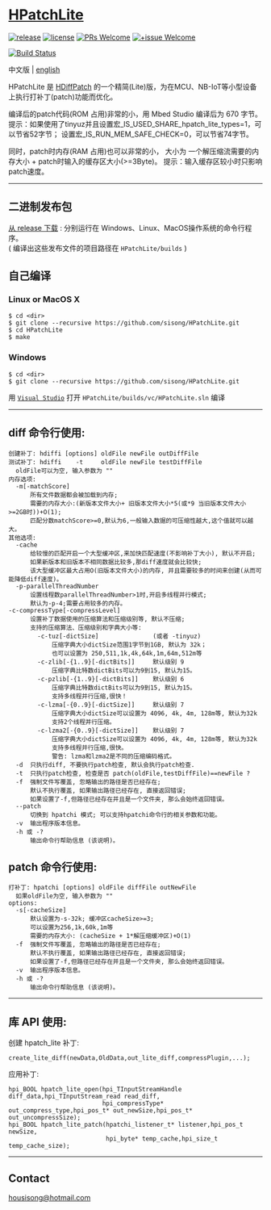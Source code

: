 # [HPatchLite](https://github.com/sisong/HPatchLite)
[![release](https://img.shields.io/badge/release-v0.4.2-blue.svg)](https://github.com/sisong/HPatchLite/releases) 
[![license](https://img.shields.io/badge/license-MIT-blue.svg)](https://github.com/sisong/HPatchLite/blob/main/LICENSE) 
[![PRs Welcome](https://img.shields.io/badge/PRs-welcome-blue.svg)](https://github.com/sisong/HPatchLite/pulls)
[![+issue Welcome](https://img.shields.io/github/issues-raw/sisong/HPatchLite?color=green&label=%2Bissue%20welcome)](https://github.com/sisong/HPatchLite/issues)   

[![Build Status](https://github.com/sisong/HPatchLite/workflows/ci/badge.svg?branch=main)](https://github.com/sisong/HPatchLite/actions?query=workflow%3Aci+branch%3Amain)   

 中文版 | [english](README.md)   

HPatchLite 是 [HDiffPatch](https://github.com/sisong/HDiffPatch) 的一个精简(Lite)版，为在MCU、NB-IoT等小型设备上执行打补丁(patch)功能而优化。   

编译后的patch代码(ROM 占用)非常的小，用 Mbed Studio 编译后为 670 字节。 
提示：如果使用了tinyuz并且设置宏_IS_USED_SHARE_hpatch_lite_types=1，可以节省52字节； 
设置宏_IS_RUN_MEM_SAFE_CHECK=0，可以节省74字节。   

同时，patch时内存(RAM 占用)也可以非常的小， 
大小为 一个解压缩流需要的内存大小 + patch时输入的缓存区大小(>=3Byte)。
提示：输入缓存区较小时只影响patch速度。    

---
## 二进制发布包
[从 release 下载](https://github.com/sisong/HPatchLite/releases) : 分别运行在 Windows、Linux、MacOS操作系统的命令行程序。     
( 编译出这些发布文件的项目路径在 `HPatchLite/builds` )   

## 自己编译
### Linux or MacOS X ###
```
$ cd <dir>
$ git clone --recursive https://github.com/sisong/HPatchLite.git
$ cd HPatchLite
$ make
```
### Windows ###
```
$ cd <dir>
$ git clone --recursive https://github.com/sisong/HPatchLite.git
```
用 [`Visual Studio`](https://visualstudio.microsoft.com) 打开 `HPatchLite/builds/vc/HPatchLite.sln` 编译   

---
## **diff** 命令行使用:  
```
创建补丁: hdiffi [options] oldFile newFile outDiffFile
测试补丁: hdiffi    -t     oldFile newFile testDiffFile
  oldFile可以为空, 输入参数为 ""
内存选项:
  -m[-matchScore]
      所有文件数据都会被加载到内存;
      需要的内存大小:(新版本文件大小+ 旧版本文件大小*5(或*9 当旧版本文件大小>=2GB时))+O(1);
      匹配分数matchScore>=0,默认为6,一般输入数据的可压缩性越大,这个值就可以越大。
其他选项:
  -cache
      给较慢的匹配开启一个大型缓冲区,来加快匹配速度(不影响补丁大小), 默认不开启;
      如果新版本和旧版本不相同数据比较多,那diff速度就会比较快;
      该大型缓冲区最大占用O(旧版本文件大小)的内存, 并且需要较多的时间来创建(从而可能降低diff速度)。
  -p-parallelThreadNumber
      设置线程数parallelThreadNumber>1时,开启多线程并行模式;
      默认为-p-4;需要占用较多的内存。
-c-compressType[-compressLevel]
      设置补丁数据使用的压缩算法和压缩级别等, 默认不压缩;
      支持的压缩算法、压缩级别和字典大小等:
        -c-tuz[-dictSize]               (或者 -tinyuz)
            压缩字典大小dictSize范围1字节到1GB, 默认为 32k；
            也可以设置为 250,511,1k,4k,64k,1m,64m,512m等
        -c-zlib[-{1..9}[-dictBits]]     默认级别 9
            压缩字典比特数dictBits可以为9到15, 默认为15。
        -c-pzlib[-{1..9}[-dictBits]]    默认级别 6
            压缩字典比特数dictBits可以为9到15, 默认为15。
            支持多线程并行压缩,很快！
        -c-lzma[-{0..9}[-dictSize]]     默认级别 7
            压缩字典大小dictSize可以设置为 4096, 4k, 4m, 128m等, 默认为32k
            支持2个线程并行压缩。
        -c-lzma2[-{0..9}[-dictSize]]    默认级别 7
            压缩字典大小dictSize可以设置为 4096, 4k, 4m, 128m等, 默认为32k
            支持多线程并行压缩,很快。
            警告: lzma和lzma2是不同的压缩编码格式。
  -d  只执行diff, 不要执行patch检查, 默认会执行patch检查.
  -t  只执行patch检查, 检查是否 patch(oldFile,testDiffFile)==newFile ?
  -f  强制文件写覆盖, 忽略输出的路径是否已经存在;
      默认不执行覆盖, 如果输出路径已经存在, 直接返回错误;
      如果设置了-f,但路径已经存在并且是一个文件夹, 那么会始终返回错误。
  --patch
      切换到 hpatchi 模式; 可以支持hpatchi命令行的相关参数和功能。
  -v  输出程序版本信息。
  -h 或 -?
      输出命令行帮助信息 (该说明)。
```

## **patch** 命令行使用:  
```
打补丁: hpatchi [options] oldFile diffFile outNewFile
  如果oldFile为空, 输入参数为 ""
options:
  -s[-cacheSize]
      默认设置为-s-32k; 缓冲区cacheSize>=3;
      可以设置为256,1k,60k,1m等
      需要的内存大小: (cacheSize + 1*解压缩缓冲区)+O(1)
  -f  强制文件写覆盖, 忽略输出的路径是否已经存在;
      默认不执行覆盖, 如果输出路径已经存在, 直接返回错误;
      如果设置了-f,但路径已经存在并且是一个文件夹, 那么会始终返回错误。
  -v  输出程序版本信息。
  -h 或 -?
      输出命令行帮助信息 (该说明)。
```

---
## 库 API 使用:
创建 hpatch_lite 补丁:
```
create_lite_diff(newData,OldData,out_lite_diff,compressPlugin,...);
```
应用补丁:
```
hpi_BOOL hpatch_lite_open(hpi_TInputStreamHandle diff_data,hpi_TInputStream_read read_diff,
                          hpi_compressType* out_compress_type,hpi_pos_t* out_newSize,hpi_pos_t* out_uncompressSize);
hpi_BOOL hpatch_lite_patch(hpatchi_listener_t* listener,hpi_pos_t newSize,
                           hpi_byte* temp_cache,hpi_size_t temp_cache_size);
```

---
## Contact
housisong@hotmail.com  